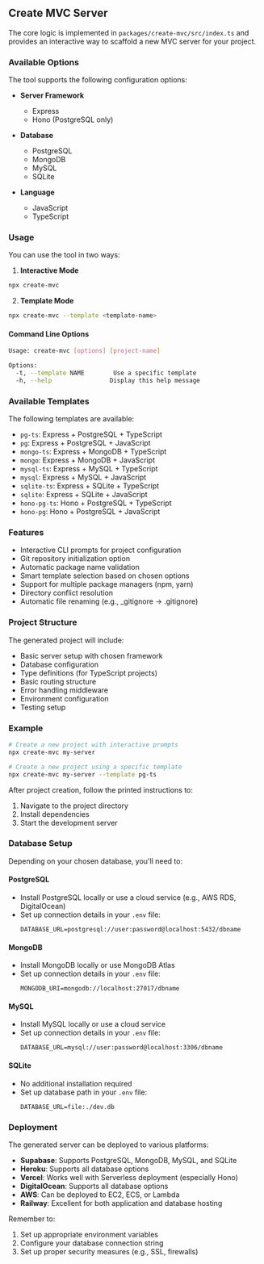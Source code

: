 ## Create MVC Server

The core logic is implemented in `packages/create-mvc/src/index.ts` and provides an interactive way to scaffold a new MVC server for your project.

### Available Options

The tool supports the following configuration options:

- **Server Framework**

  - Express
  - Hono (PostgreSQL only)

- **Database**

  - PostgreSQL
  - MongoDB
  - MySQL
  - SQLite

- **Language**
  - JavaScript
  - TypeScript

### Usage

You can use the tool in two ways:

1. **Interactive Mode**

```bash
npx create-mvc
```

2. **Template Mode**

```bash
npx create-mvc --template <template-name>
```

#### Command Line Options

```bash
Usage: create-mvc [options] [project-name]

Options:
  -t, --template NAME        Use a specific template
  -h, --help                Display this help message
```

### Available Templates

The following templates are available:

- `pg-ts`: Express + PostgreSQL + TypeScript
- `pg`: Express + PostgreSQL + JavaScript
- `mongo-ts`: Express + MongoDB + TypeScript
- `mongo`: Express + MongoDB + JavaScript
- `mysql-ts`: Express + MySQL + TypeScript
- `mysql`: Express + MySQL + JavaScript
- `sqlite-ts`: Express + SQLite + TypeScript
- `sqlite`: Express + SQLite + JavaScript
- `hono-pg-ts`: Hono + PostgreSQL + TypeScript
- `hono-pg`: Hono + PostgreSQL + JavaScript

### Features

- Interactive CLI prompts for project configuration
- Git repository initialization option
- Automatic package name validation
- Smart template selection based on chosen options
- Support for multiple package managers (npm, yarn)
- Directory conflict resolution
- Automatic file renaming (e.g., \_gitignore → .gitignore)

### Project Structure

The generated project will include:

- Basic server setup with chosen framework
- Database configuration
- Type definitions (for TypeScript projects)
- Basic routing structure
- Error handling middleware
- Environment configuration
- Testing setup

### Example

```bash
# Create a new project with interactive prompts
npx create-mvc my-server

# Create a new project using a specific template
npx create-mvc my-server --template pg-ts
```

After project creation, follow the printed instructions to:

1. Navigate to the project directory
2. Install dependencies
3. Start the development server

### Database Setup

Depending on your chosen database, you'll need to:

#### PostgreSQL

- Install PostgreSQL locally or use a cloud service (e.g., AWS RDS, DigitalOcean)
- Set up connection details in your `.env` file:
  ```
  DATABASE_URL=postgresql://user:password@localhost:5432/dbname
  ```

#### MongoDB

- Install MongoDB locally or use MongoDB Atlas
- Set up connection details in your `.env` file:
  ```
  MONGODB_URI=mongodb://localhost:27017/dbname
  ```

#### MySQL

- Install MySQL locally or use a cloud service
- Set up connection details in your `.env` file:
  ```
  DATABASE_URL=mysql://user:password@localhost:3306/dbname
  ```

#### SQLite

- No additional installation required
- Set up database path in your `.env` file:
  ```
  DATABASE_URL=file:./dev.db
  ```

### Deployment

The generated server can be deployed to various platforms:

- **Supabase**: Supports PostgreSQL, MongoDB, MySQL, and SQLite
- **Heroku**: Supports all database options
- **Vercel**: Works well with Serverless deployment (especially Hono)
- **DigitalOcean**: Supports all database options
- **AWS**: Can be deployed to EC2, ECS, or Lambda
- **Railway**: Excellent for both application and database hosting

Remember to:

1. Set up appropriate environment variables
2. Configure your database connection string
3. Set up proper security measures (e.g., SSL, firewalls)
